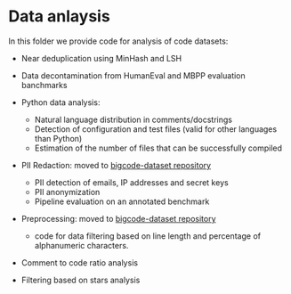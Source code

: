 # Data anlaysis

In this folder we provide code for analysis of code datasets:
* Near deduplication using MinHash and LSH

* Data decontamination from HumanEval and MBPP evaluation banchmarks

* Python data analysis:
    * Natural language distribution in comments/docstrings 
    * Detection of configuration and test files (valid for other languages than Python)
    * Estimation of the number of files that can be successfully compiled

* PII Redaction: moved to [bigcode-dataset repository](https://github.com/bigcode-project/bigcode-dataset/tree/main/pii)
    * PII detection of emails, IP addresses and secret keys
    * PII anonymization
    * Pipeline evaluation on an annotated benchmark

* Preprocessing:  moved to [bigcode-dataset repository](https://github.com/bigcode-project/bigcode-dataset/tree/main/preprocessing)
   * code for data filtering based on line length and percentage of alphanumeric characters.

* Comment to code ratio analysis

* Filtering based on stars analysis
